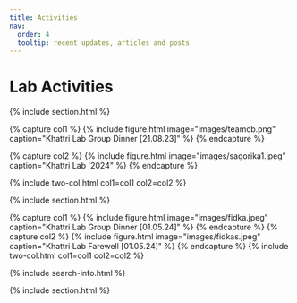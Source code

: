```yaml
---
title: Activities
nav:
  order: 4
  tooltip: recent updates, articles and posts
---
```


# <i class="fas fa-feather-alt"></i> Lab Activities

{% include section.html %}

{% capture col1 %}
{%
  include figure.html
  image="images/teamcb.png"
  caption="Khattri Lab Group Dinner [21.08.23]"
%}
{% endcapture %}

{% capture col2 %}
{%
  include figure.html
  image="images/sagorika1.jpeg"
  caption="Khattri Lab '2024"
%}
{% endcapture %}

{% include two-col.html col1=col1 col2=col2 %}

{% include section.html %}

{% capture col1 %}
{%
  include figure.html
  image="images/fidka.jpeg"
  caption="Khattri Lab Group Dinner [01.05.24]"
%}
{% endcapture %}
{% capture col2 %}
{%
  include figure.html
  image="images/fidkas.jpeg"
  caption="Khattri Lab Farewell [01.05.24]"
%}
{% endcapture %}
{% include two-col.html col1=col1 col2=col2 %}

{% include search-info.html %}



{% include section.html %}
